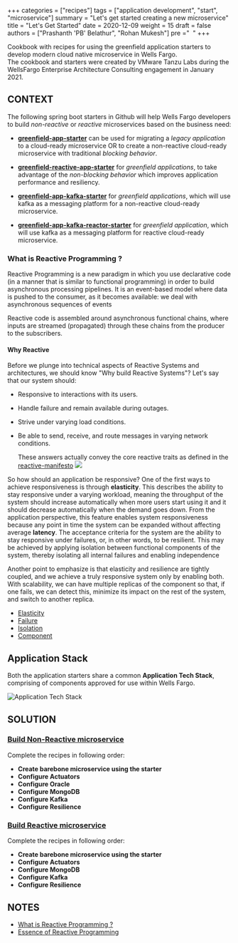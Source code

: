 +++
categories = ["recipes"]
tags = ["application development", "start", "microservice"]
summary = "Let's get started creating a new microservice"
title = "Let's Get Started"
date = 2020-12-09
weight = 15
draft = false
authors = ["Prashanth 'PB' Belathur", "Rohan Mukesh"]
pre ="<i class='fa fa-book'></i>&nbsp;&nbsp;"
+++

Cookbook with recipes for using the greenfield application starters to develop modern cloud native microservice in Wells Fargo.  
The cookbook and starters were created by VMware Tanzu Labs during the WellsFargo Enterprise Architecture Consulting engagement in January 2021.


## CONTEXT

The following spring boot starters in Github will help Wells Fargo developers to build _non-reactive_ or _reactive_ microservices based on the business need:
- [**greenfield-app-starter**](https://github.wellsfargo.com/app-ebst/wf-project-starter) can be used for migrating a _legacy application_ to a cloud-ready microservice OR to create a non-reactive cloud-ready microservice with traditional _blocking behavior_.
  
- [**greenfield-reactive-app-starter**](https://github.wellsfargo.com/app-ebst/wf-reactive-project-starter) for _greenfield applications_, to take advantage of the _non-blocking behavior_ which improves application performance and resiliency.

- [**greenfield-app-kafka-starter**](http://hop.hosting.wellsfargo.com/kafka-starter) for _greenfield applications_, which will use kafka as a messaging platform for a non-reactive cloud-ready microservice.

- [**greenfield-app-kafka-reactor-starter**](http://hop.hosting.wellsfargo.com/spring-cloud-stream-fun) for _greenfield application_, which will use kafka as a messaging platform for reactive cloud-ready microservice.

### What is Reactive Programming ?

Reactive Programming is a new paradigm in which you use declarative code (in a manner that is similar to functional programming)
in order to build asynchronous processing pipelines. It is an event-based model where data is pushed to the consumer, as it becomes available: we deal with asynchronous sequences of events

Reactive code is assembled around asynchronous functional chains, where inputs are streamed (propagated) through these chains from the producer to the subscribers.

#### Why Reactive

Before we plunge into technical aspects of Reactive Systems and architectures, we should know "Why build Reactive Systems"?
Let's say that our system should:

* Responsive to interactions with its users.
* Handle failure and remain available during outages.
* Strive under varying load conditions.
* Be able to send, receive, and route messages in varying network conditions.

  These answers actually convey the core reactive traits as defined in the [reactive-manifesto](https://www.reactivemanifesto.org/)
  ![](/images/reactivemanifesto.PNG)

So how should an application be responsive? One of the first ways to achieve responsiveness is through **elasticity**. This
describes the ability to stay responsive under a varying workload, meaning the throughput of the system should increase
automatically when more users start using it and it should decrease automatically when the demand goes down. From the
application perspective, this feature enables system responsiveness because any point in time the system can be expanded
without affecting average **latency**. The acceptance criteria for the system are the ability to stay responsive under failures, or, in other words, to be resilient.
This may be achieved by applying isolation between functional components of the system, thereby isolating all internal failures and enabling independence

Another point to emphasize is that elasticity and resilience are tightly coupled, and we achieve a truly responsive system only by enabling both. With scalability, we can have multiple replicas of the component so that, if one fails, we can detect this, minimize its impact on the rest of the system, and switch to another replica.
* [Elasticity](https://www.reactivemanifesto.org/glossary#Elasticity)
* [Failure](https://www.reactivemanifesto.org/glossary#Failure)
* [Isolation](https://www.reactivemanifesto.org/glossary#Isolation)
* [Component](https://www.reactivemanifesto.org/glossary#Component)

## Application Stack

Both the application starters share a common **Application Tech Stack**, comprising of components approved for use within Wells Fargo.

![Application Tech Stack](/images/tech-stack.png)

## SOLUTION
### [Build Non-Reactive microservice](#non-reactive-path)

Complete the recipes in following order:
- **Create barebone microservice using the starter**
- **Configure Actuators**
- **Configure Oracle**
- **Configure MongoDB**
- **Configure Kafka**
- **Configure Resilience**

### [Build Reactive microservice](#reactive-path)

Complete the recipes in following order:
- **Create barebone microservice using the starter**
- **Configure Actuators**
- **Configure MongoDB**
- **Configure Kafka**
- **Configure Resilience**

## NOTES
- [What is Reactive Programming ?](https://blog.redelastic.com/what-is-reactive-programming-bc9fa7f4a7fc)
- [Essence of Reactive Programming](https://www.scnsoft.com/blog/java-reactive-programming)
